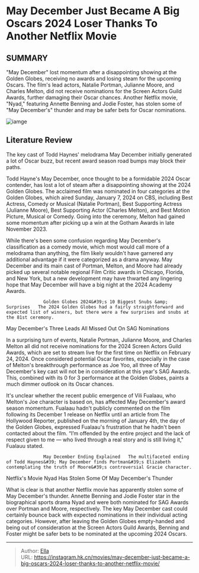 # May December Just Became A Big Oscars 2024 Loser Thanks To Another Netflix Movie


## SUMMARY 



  &#34;May December&#34; lost momentum after a disappointing showing at the Golden Globes, receiving no awards and losing steam for the upcoming Oscars.   The film&#39;s lead actors, Natalie Portman, Julianne Moore, and Charles Melton, did not receive nominations for the Screen Actors Guild Awards, further damaging their Oscar chances.   Another Netflix movie, &#34;Nyad,&#34; featuring Annette Benning and Jodie Foster, has stolen some of &#34;May December&#39;s&#34; thunder and may be safer bets for Oscar nominations.  

![iamge](https://static1.srcdn.com/wordpress/wp-content/uploads/2024/01/natalie-portman-as-elizabeth-and-julianne-moore-as-gracie-from-may-december.jpg)

## Literature Review

The key cast of Todd Haynes&#39; melodrama May December initially generated a lot of Oscar buzz, but recent award season road bumps may block their paths.




Todd Hayne&#39;s May December, once thought to be a formidable 2024 Oscar contender, has lost a lot of steam after a disappointing showing at the 2024 Golden Globes. The acclaimed film was nominated in four categories at the Golden Globes, which aired Sunday, January 7, 2024 on CBS, including Best Actress, Comedy or Musical (Natalie Portman), Best Supporting Actress (Julianne Moore), Best Supporting Actor (Charles Melton), and Best Motion Picture, Musical or Comedy. Going into the ceremony, Melton had gained some momentum after picking up a win at the Gotham Awards in late November 2023.




While there&#39;s been some confusion regarding May December&#39;s classification as a comedy movie, which most would call more of a melodrama than anything, the film likely wouldn&#39;t have garnered any additional advantage if it were categorized as a drama anyway. May December and its main cast of Portman, Melton, and Moore had already picked up several notable regional Film Critic awards in Chicago, Florida, and New York, but a new development may have thwarted any lingering hope that May December will have a big night at the 2024 Academy Awards.

                  Golden Globes 2024&#39;s 10 Biggest Snubs &amp; Surprises   The 2024 Golden Globes had a fairly straightforward and expected list of winners, but there were a few surprises and snubs at the 81st ceremony.   


 May December&#39;s Three Leads All Missed Out On SAG Nominations 
         




In a surprising turn of events, Natalie Portman, Julianne Moore, and Charles Melton all did not receive nominations for the 2024 Screen Actors Guild Awards, which are set to stream live for the first time on Netflix on February 24, 2024. Once considered potential Oscar favorites, especially in the case of Melton&#39;s breakthrough performance as Joe Yoo, all three of May December&#39;s key cast will not be in consideration at this year&#39;s SAG Awards. This, combined with its 0 for 3 performance at the Golden Globes, paints a much dimmer outlook on its Oscar chances.

It&#39;s unclear whether the recent public emergence of Vili Fualaau, who Melton&#39;s Joe character is based on, has affected May December&#39;s award season momentum. Fualaau hadn&#39;t publicly commented on the film following its December 1 release on Netflix until an article from The Hollywood Reporter, published on the morning of January 4th, the day of the Golden Globes, expressed Fualaau&#39;s frustration that he hadn&#39;t been contacted about the film. “I’m offended by the entire project and the lack of respect given to me — who lived through a real story and is still living it,&#34; Fualauu stated.




                  May December Ending Explained   The multifaceted ending of Todd Haynes&#39; May December finds Portman&#39;s Elizabeth contemplating the truth of Moore&#39;s controversial Gracie character.   



 Netflix&#39;s Movie Nyad Has Stolen Some Of May December&#39;s Thunder 
         

What is clear is that another Netflix movie has apparently stolen some of May December&#39;s thunder. Annette Benning and Jodie Foster star in the biographical sports drama Nyad and were both nominated for SAG Awards over Portman and Moore, respectively. The key May December cast could certainly bounce back with expected nominations in their individual acting categories. However, after leaving the Golden Globes empty-handed and being out of consideration at the Screen Actors Guild Awards, Benning and Foster might be safer bets to be nominated at the upcoming 2024 Oscars.






---

> Author: [Ella](https://instagram.hk.cn/)  
> URL: https://instagram.hk.cn/movies/may-december-just-became-a-big-oscars-2024-loser-thanks-to-another-netflix-movie/  

